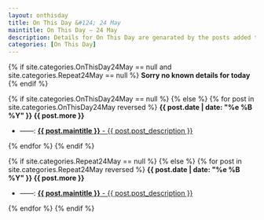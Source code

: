 ```yaml
---
layout: onthisday
title: On This Day &#124; 24 May
maintitle: On This Day — 24 May
description: Details for On This Day are genarated by the posts added to the website so the content is subject to changes/updates over time.
categories: [On This Day]
---
```


{% if site.categories.OnThisDay24May == null and site.categories.Repeat24May == null %}
<strong>Sorry no known details for today</strong>
{% endif %}

{% if site.categories.OnThisDay24May == null %}
{% else %}
{% for post in site.categories.OnThisDay24May reversed %}
<strong>{{ post.date | date: "%e %B %Y" }} {{ post.more }}</strong>
<ul>
<li> ——: <a href="{{ post.url }}"><strong>{{ post.maintitle }}</strong> - {{ post.post_description }}</a></li>
</ul>
{% endfor %}
{% endif %}

{% if site.categories.Repeat24May == null %}
{% else %}
{% for post in site.categories.Repeat24May reversed %}
<strong>{{ post.date | date: "%e %B %Y" }} {{ post.more }}</strong>
<ul>
<li> ——: <a href="{{ post.url }}"><strong>{{ post.maintitle }}</strong> - {{ post.post_description }}</a></li>
</ul>
{% endfor %}
{% endif %}
